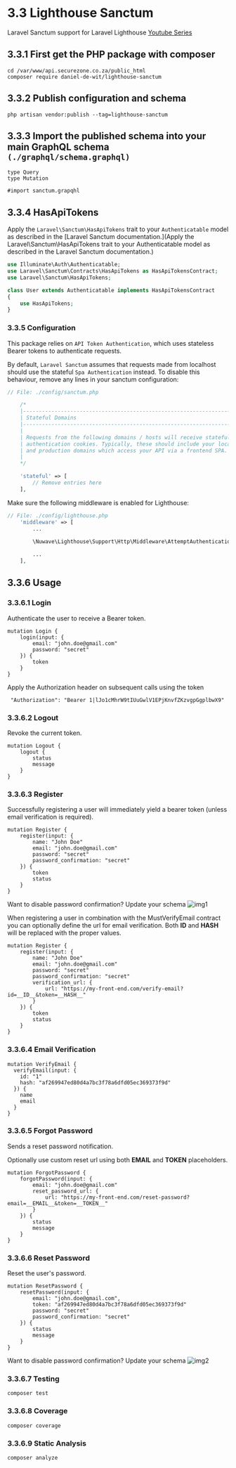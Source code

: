 # 3.3 Lighthouse Sanctum

Laravel Sanctum support for Laravel Lighthouse [Youtube Series](https://www.youtube.com/watch?v=ZhclQg8PK8I&t=207s)

## 3.3.1 First get the PHP package with composer

```shell
cd /var/www/api.securezone.co.za/public_html
composer require daniel-de-wit/lighthouse-sanctum
```

## 3.3.2 Publish configuration and schema

```shell
php artisan vendor:publish --tag=lighthouse-sanctum
```

## 3.3.3 Import the published schema into your main GraphQL schema `(./graphql/schema.graphql)`

```shell
type Query
type Mutation

#import sanctum.grapqhl
```

## 3.3.4 HasApiTokens

Apply the `Laravel\Sanctum\HasApiTokens` trait to your `Authenticatable` model as described in the [Laravel Sanctum documentation.](Apply the Laravel\Sanctum\HasApiTokens trait to your Authenticatable model as described in the Laravel Sanctum documentation.)

```php
use Illuminate\Auth\Authenticatable;
use Laravel\Sanctum\Contracts\HasApiTokens as HasApiTokensContract;
use Laravel\Sanctum\HasApiTokens;

class User extends Authenticatable implements HasApiTokensContract
{
    use HasApiTokens;
}
```

### 3.3.5 Configuration

This package relies on `API Token Authentication`, which uses stateless Bearer tokens to authenticate requests.

By default, `Laravel Sanctum` assumes that requests made from localhost should use the stateful `Spa Authentication` instead. To disable this behaviour, remove any lines in your sanctum configuration:

```php
// File: ./config/sanctum.php

    /*
    |--------------------------------------------------------------------------
    | Stateful Domains
    |--------------------------------------------------------------------------
    |
    | Requests from the following domains / hosts will receive stateful API
    | authentication cookies. Typically, these should include your local
    | and production domains which access your API via a frontend SPA.
    |
    */

    'stateful' => [
        // Remove entries here    
    ],
```

Make sure the following middleware is enabled for Lighthouse:

```php
// File: ./config/lighthouse.php
    'middleware' => [
        ...
        
        \Nuwave\Lighthouse\Support\Http\Middleware\AttemptAuthentication::class,

        ...
    ],
```

## 3.3.6 Usage

### 3.3.6.1 Login

Authenticate the user to receive a Bearer token.

```gql
mutation Login {
    login(input: {
        email: "john.doe@gmail.com"
        password: "secret"
    }) {
        token
    }
}
```

Apply the Authorization header on subsequent calls using the token

```http
 "Authorization": "Bearer 1|lJo1cMhrW9tIUuGwlV1EPjKnvfZKzvgpGgplbwX9"
```

### 3.3.6.2 Logout

Revoke the current token.

```gql
mutation Logout {
    logout {
        status
        message
    }
}
```

### 3.3.6.3 Register

Successfully registering a user will immediately yield a bearer token (unless email verification is required).

```gql
mutation Register {
    register(input: {
        name: "John Doe"
        email: "john.doe@gmail.com"
        password: "secret"
        password_confirmation: "secret"
    }) {
        token
        status
    }
}
```

Want to disable password confirmation? Update your schema
![img1](img1.png)

When registering a user in combination with the MustVerifyEmail contract you can optionally define the url for email verification. Both __ID__ and __HASH__ will be replaced with the proper values.

```gql
mutation Register {
    register(input: {
        name: "John Doe"
        email: "john.doe@gmail.com"
        password: "secret"
        password_confirmation: "secret"
        verification_url: {
            url: "https://my-front-end.com/verify-email?id=__ID__&token=__HASH__"
        }
    }) {
        token
        status
    }
}
```

### 3.3.6.4 Email Verification

```gql
mutation VerifyEmail {
  verifyEmail(input: {
    id: "1"
    hash: "af269947ed80d4a7bc3f78a6dfd05ec369373f9d"
  }) {
    name
    email
  }
}
```

### 3.3.6.5 Forgot Password

Sends a reset password notification.

Optionally use custom reset url using both __EMAIL__ and __TOKEN__ placeholders.

```gql
mutation ForgotPassword {
    forgotPassword(input: {
        email: "john.doe@gmail.com"
        reset_password_url: {
            url: "https://my-front-end.com/reset-password?email=__EMAIL__&token=__TOKEN__"
        }
    }) {
        status
        message
    }
}
```

### 3.3.6.6 Reset Password

Reset the user's password.

```gql
mutation ResetPassword {
    resetPassword(input: {
        email: "john.doe@gmail.com",
        token: "af269947ed80d4a7bc3f78a6dfd05ec369373f9d"
        password: "secret"
        password_confirmation: "secret"
    }) {
        status
        message
    }
}
```

 Want to disable password confirmation? Update your schema
![img2](img2.png)

### 3.3.6.7 Testing

```shell
composer test
```

### 3.3.6.8 Coverage

```shell
composer coverage
```

### 3.3.6.9 Static Analysis

```shell
composer analyze
```
